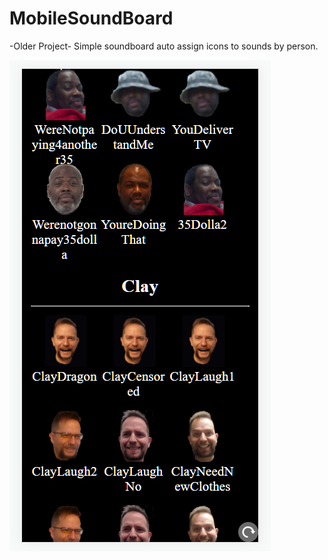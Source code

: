 # MobileSoundBoard
-Older Project- Simple soundboard auto assign icons to sounds by person.

![ScreenShot1](ScreenShot1.png)
